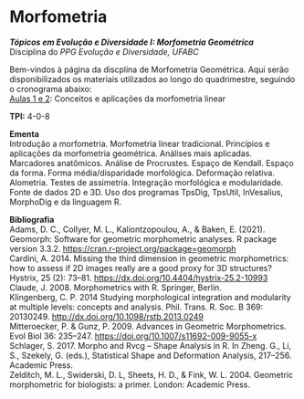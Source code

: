 # Morfometria
***Tópicos em Evolução e Diversidade I: Morfometria Geométrica***  
Disciplina do *PPG Evolução e Diversidade, UFABC*  

Bem-vindos à página da discplina de Morfometria Geométrica. Aqui serão disponibilizados os materiais utilizados ao longo do quadrimestre, seguindo o cronograma abaixo:  
[Aulas 1 e 2](morflinear.md): Conceitos e aplicações da morfometria linear



**TPI:** 4-0-8  

**Ementa**  
Introdução a morfometria. Morfometria linear tradicional. Princípios e aplicações da morfometria geométrica. Análises mais aplicadas. Marcadores anatômicos. Análise de Procrustes. Espaço de Kendall. Espaço da forma. Forma média/disparidade morfológica. Deformação relativa. Alometria. Testes de assimetria. Integração morfológica e modularidade. Fonte de dados 2D e 3D. Uso dos programas TpsDig, TpsUtil, InVesalius, MorphoDig e da linguagem R.

**Bibliografia**  
Adams, D. C., Collyer, M. L., Kaliontzopoulou, A., & Baken, E. (2021). Geomorph: Software for geometric morphometric analyses. R package version 3.3.2. https://cran.r-project.org/package=geomorph  
Cardini, A. 2014. Missing the third dimension in geometric morphometrics: how to assess if 2D images really are a good proxy for 3D structures? Hystrix, 25 (2): 73–81. https://dx.doi.org/10.4404/hystrix-25.2-10993  
Claude, J. 2008. Morphometrics with R. Springer, Berlin.  
Klingenberg, C. P. 2014 Studying morphological integration and modularity at multiple levels: concepts and analysis. Phil. Trans. R. Soc. B 369: 20130249. http://dx.doi.org/10.1098/rstb.2013.0249  
Mitteroecker, P. & Gunz, P. 2009. Advances in Geometric Morphometrics. Evol Biol 36: 235–247. https://doi.org/10.1007/s11692-009-9055-x  
Schlager, S. 2017. Morpho and Rvcg – Shape Analysis in R. In Zheng. G., Li, S., Szekely, G. (eds.), Statistical Shape and Deformation Analysis, 217–256. Academic Press.  
Zelditch, M. L., Swiderski, D. L, Sheets, H. D., & Fink, W. L. 2004. Geometric morphometric for biologists: a primer. London: Academic Press.  

